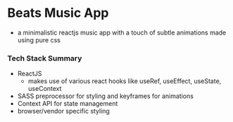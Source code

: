 # Beats Music App

- a minimalistic reactjs music app with a touch of subtle animations made using pure css

### Tech Stack Summary

- ReactJS
  - makes use of various react hooks like useRef, useEffect, useState, useContext
- SASS preprocessor for styling and keyframes for animations
- Context API for state management
- browser/vendor specific styling
